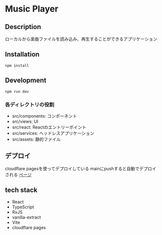 # Music Player

## Description
ローカルから楽曲ファイルを読み込み、再生することができるアプリケーション

## Installation
```
npm install
```

## Development
```
npm run dev
```

### 各ディレクトリの役割
- src/components: コンポーネント
- src/views: UI
- src/react: Reactのエントリーポイント
- src/services: ヘッドレスアプリケーション
- src/assets: 静的ファイル

## デプロイ
cloudflare pagesを使ってデプロイしている
mainにpushすると自動でデプロイされる
[ページ](https://music-player.nagotzi.com/)

## tech stack
- React
- TypeScript
- RxJS
- vanilla-extract
- Vite
- cloudflare pages

